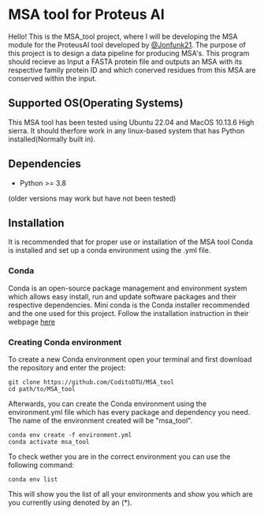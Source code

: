 # MSA tool for Proteus AI

Hello! This is the MSA_tool project, where I will be developing the MSA module for the
ProteusAI tool developed by [@Jonfunk21](https://github.com/jonfunk21/ProteusAI). The purpose of this project is to design a data pipeline for producing MSA's. This program should recieve as Input a FASTA protein file and outputs an MSA with its respective family protein ID and which conerved residues from this MSA are conserved within the input.

## Supported OS(Operating Systems)
This MSA tool has been tested using Ubuntu 22.04 and MacOS 10.13.6 High sierra. It should therfore work in any linux-based system that has Python installed(Normally built in).

## Dependencies 
* Python >= 3.8

(older versions may work but have not been tested)

## Installation
It is recommended that for proper use or installation of the MSA tool Conda is installed and set up a conda environment using the .yml file.

### Conda 
Conda is an open-source package management and environment system which allows easy install, run and update software packages and their respective dependencies. Mini conda is the Conda installer recommended and the one used for this project. Follow the installation instruction in their webpage [here](https://conda.io/projects/conda/en/latest/user-guide/install/index.html) 


### Creating Conda environment

To create a new Conda environment open your terminal and first download the repository and enter the project:

```
git clone https://github.com/CoditoDTU/MSA_tool
cd path/to/MSA_tool
```

Afterwards, you can create the Conda environment using the environment.yml file which has every package and dependency you need. The name of the environment created will be "msa_tool".

```
conda env create -f environment.yml 
conda activate msa_tool
```
To check wether you are in the correct environment you can use the following command:

```
conda env list
```
This will show you the list of all your environments and show you which are you currently using denoted by an (*).